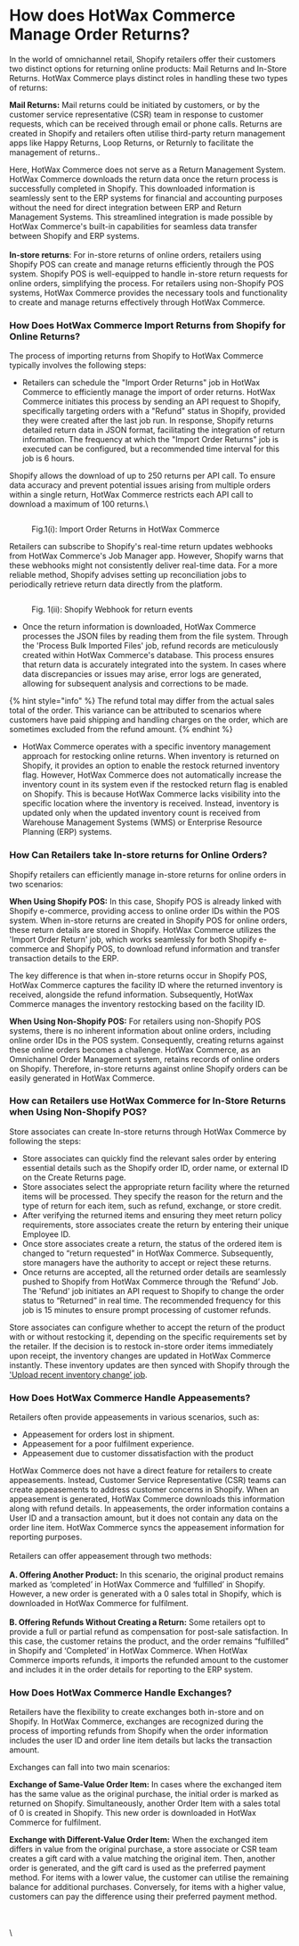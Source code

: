 # How does HotWax Commerce Manage Order Returns?

In the world of omnichannel retail, Shopify retailers offer their customers two distinct options for returning online products: Mail Returns and In-Store Returns. HotWax Commerce plays distinct roles in handling these two types of returns:

**Mail Returns:** Mail returns could be initiated by customers, or by the customer service representative (CSR) team in response to customer requests, which can be received through email or phone calls. Returns are created in Shopify and retailers often utilise third-party return management apps like Happy Returns, Loop Returns, or Returnly to facilitate the management of returns..&#x20;

Here, HotWax Commerce does not serve as a Return Management System. HotWax Commerce downloads the return data once the return process is successfully completed in Shopify. This downloaded information is seamlessly sent to the ERP systems for financial and accounting purposes without the need for direct integration between ERP and Return Management Systems. This streamlined integration is made possible by HotWax Commerce's built-in capabilities for seamless data transfer between Shopify and ERP systems. \
\
**In-store returns**: For in-store returns of online orders, retailers using Shopify POS can create and manage returns efficiently through the POS system. Shopify POS is well-equipped to handle in-store return requests for online orders, simplifying the process. For retailers using non-Shopify POS systems, HotWax Commerce provides the necessary tools and functionality to create and manage returns effectively through HotWax Commerce.

### How Does HotWax Commerce Import Returns from Shopify for Online Returns?

The process of importing returns from Shopify to HotWax Commerce typically involves the following steps:

* Retailers can schedule the "Import Order Returns" job in HotWax Commerce to efficiently manage the import of order returns. HotWax Commerce initiates this process by sending an API request to Shopify, specifically targeting orders with a "Refund" status in Shopify, provided they were created after the last job run. In response, Shopify returns detailed return data in JSON format, facilitating the integration of return information. The frequency at which the "Import Order Returns" job is executed can be configured, but a recommended time interval for this job is 6 hours.

Shopify allows the download of up to 250 returns per API call. To ensure data accuracy and prevent potential issues arising from multiple orders within a single return, HotWax Commerce restricts each API call to download a maximum of 100 returns.\


<figure><img src=".gitbook/assets/Order Returns.png" alt=""><figcaption><p>Fig.1(i): Import Order Returns in HotWax Commerce</p></figcaption></figure>

Retailers can subscribe to Shopify's real-time return updates webhooks from HotWax Commerce's Job Manager app. However, Shopify warns that these webhooks might not consistently deliver real-time data. For a more reliable method, Shopify advises setting up reconciliation jobs to periodically retrieve return data directly from the platform.

<figure><img src=".gitbook/assets/Order return webhook.png" alt=""><figcaption><p>Fig. 1(ii): Shopify Webhook for return events</p></figcaption></figure>

* Once the return information is downloaded, HotWax Commerce processes the JSON files by reading them from the file system. Through the 'Process Bulk Imported Files' job, refund records are meticulously created within HotWax Commerce's database. This process ensures that return data is accurately integrated into the system. In cases where data discrepancies or issues may arise, error logs are generated, allowing for subsequent analysis and corrections to be made.

{% hint style="info" %}
The refund total may differ from the actual sales total of the order. This variance can be attributed to scenarios where customers have paid shipping and handling charges on the order, which are sometimes excluded from the refund amount.
{% endhint %}

* HotWax Commerce operates with a specific inventory management approach for restocking online returns. When inventory is returned on Shopify, it provides an option to enable the restock returned inventory flag. However, HotWax Commerce does not automatically increase the inventory count in its system even if the restocked return flag is enabled on Shopify. This is because HotWax Commerce lacks visibility into the specific location where the inventory is received. Instead, inventory is updated only when the updated inventory count is received from Warehouse Management Systems (WMS) or Enterprise Resource Planning (ERP) systems.

### How Can Retailers take In-store returns for Online Orders?

Shopify retailers can efficiently manage in-store returns for online orders in two scenarios:

**When Using Shopify POS:** In this case, Shopify POS is already linked with Shopify e-commerce, providing access to online order IDs within the POS system. When in-store returns are created in Shopify POS for online orders, these return details are stored in Shopify. HotWax Commerce utilizes the 'Import Order Return' job, which works seamlessly for both Shopify e-commerce and Shopify POS, to download refund information and transfer transaction details to the ERP.&#x20;

The key difference is that when in-store returns occur in Shopify POS, HotWax Commerce captures the facility ID where the returned inventory is received, alongside the refund information. Subsequently, HotWax Commerce manages the inventory restocking based on the facility ID.

**When Using Non-Shopify POS:** For retailers using non-Shopify POS systems, there is no inherent information about online orders, including online order IDs in the POS system. Consequently, creating returns against these online orders becomes a challenge. HotWax Commerce, as an Omnichannel Order Management system, retains records of online orders on Shopify. Therefore, in-store returns against online Shopify orders can be easily generated in HotWax Commerce.

### How can Retailers use HotWax Commerce for In-Store Returns when Using Non-Shopify POS?

Store associates can create In-store returns through HotWax Commerce by following the steps:

* Store associates can quickly find the relevant sales order by entering essential details such as the Shopify order ID, order name, or external ID on the Create Returns page.
* Store associates select the appropriate return facility where the returned items will be processed. They specify the reason for the return and the type of return for each item, such as refund, exchange, or store credit.
* After verifying the returned items and ensuring they meet return policy requirements, store associates create the return by entering their unique Employee ID.
* Once store associates create a return, the status of the ordered item is changed to “return requested” in HotWax Commerce. Subsequently, store managers have the authority to accept or reject these returns.
* Once returns are accepted, all the returned order details are seamlessly pushed to Shopify from HotWax Commerce through the ‘Refund’ Job. The 'Refund' job initiates an API request to Shopify to change the order status to “Returned” in real time. The recommended frequency for this job is 15 minutes to ensure prompt processing of customer refunds.

Store associates can configure whether to accept the return of the product with or without restocking it, depending on the specific requirements set by the retailer. If the decision is to restock in-store order items immediately upon receipt, the inventory changes are updated in HotWax Commerce instantly. These inventory updates are then synced with Shopify through the ['Upload recent inventory change’ job](https://docs.hotwax.co/integration-resources-1/v/shopify-integration/how-does-hotwax-commerce-ensure-accurate-inventory-is-synchronized-to-shopify).

### How Does HotWax Commerce Handle Appeasements?

Retailers often provide appeasements in various scenarios, such as:

* Appeasement for orders lost in shipment.
* Appeasement for a poor fulfilment experience.
* Appeasement due to customer dissatisfaction with the product

HotWax Commerce does not have a direct feature for retailers to create appeasements. Instead, Customer Service Representative (CSR) teams can create appeasements to address customer concerns in Shopify. When an appeasement is generated, HotWax Commerce downloads this information along with refund details. In appeasements, the order information contains a User ID and a transaction amount, but it does not contain any data on the order line item. HotWax Commerce syncs the appeasement information for reporting purposes.\
\
Retailers can offer appeasement through two methods:\
\
**A. Offering Another Product:** In this scenario, the original product remains marked as ‘completed’ in HotWax Commerce and ‘fulfilled’ in Shopify. However, a new order is generated with a 0 sales total in Shopify, which is downloaded in HotWax Commerce for fulfilment.\
\
**B. Offering Refunds Without Creating a Return:** Some retailers opt to provide a full or partial refund as compensation for post-sale satisfaction. In this case, the customer retains the product, and the order remains “fulfilled” in Shopify and ‘Completed’ in HotWax Commerce. When HotWax Commerce imports refunds, it imports the refunded amount to the customer and includes it in the order details for reporting to the ERP system.

### How Does HotWax Commerce Handle Exchanges?

Retailers have the flexibility to create exchanges both in-store and on Shopify. In HotWax Commerce, exchanges are recognized during the process of importing refunds from Shopify when the order information includes the user ID and order line item details but lacks the transaction amount.

Exchanges can fall into two main scenarios:

**Exchange of Same-Value Order Item:** In cases where the exchanged item has the same value as the original purchase, the initial order is marked as returned on Shopify. Simultaneously, another Order Item with a sales total of 0 is created in Shopify. This new order is downloaded in HotWax Commerce for fulfilment.

**Exchange with Different-Value Order Item:** When the exchanged item differs in value from the original purchase, a store associate or CSR team creates a gift card with a value matching the original item. Then, another order is generated, and the gift card is used as the preferred payment method. For items with a lower value, the customer can utilise the remaining balance for additional purchases. Conversely, for items with a higher value, customers can pay the difference using their preferred payment method.

\
\
\

